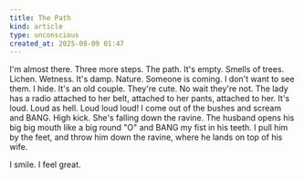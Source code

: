 ```yaml
---
title: The Path
kind: article
type: unconscious
created_at: 2025-08-09 01:47
---
```


I'm almost there. Three more steps. The path. It's empty. Smells of trees. Lichen. Wetness. It's damp. Nature. Someone is coming. I don't want to see them. I hide. It's an old couple. They're cute. No wait they're not. The lady has a radio attached to her belt, attached to her pants, attached to her. It's loud. Loud as hell. Loud loud loud! I come out of the bushes and scream and BANG. High kick. She's falling down the ravine. The husband opens his big big mouth like a big round "O" and BANG my fist in his teeth. I pull him by the feet, and throw him down the ravine, where he lands on top of his wife.  
  
I smile. I feel great.
